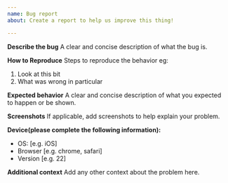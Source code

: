 ```yaml
---
name: Bug report
about: Create a report to help us improve this thing!

---
```


**Describe the bug**
A clear and concise description of what the bug is.

**How to Reproduce**
Steps to reproduce the behavior eg:
1. Look at this bit
2. What was wrong in particular

**Expected behavior**
A clear and concise description of what you expected to happen or be shown.

**Screenshots**
If applicable, add screenshots to help explain your problem.

**Device(please complete the following information):**
 - OS: [e.g. iOS]
 - Browser [e.g. chrome, safari]
 - Version [e.g. 22]


**Additional context**
Add any other context about the problem here.
